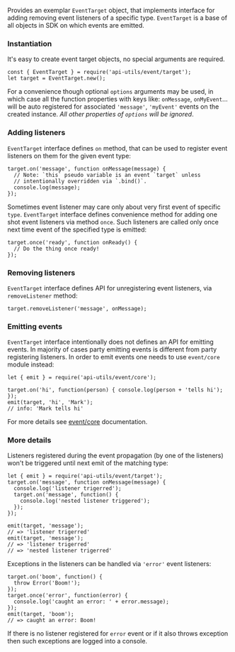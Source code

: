 Provides an exemplar `EventTarget` object, that implements interface for
adding removing event listeners of a specific type. `EventTarget` is a
base of all objects in SDK on which events are emitted.

### Instantiation ###

It's easy to create event target objects, no special arguments are required.

    const { EventTarget } = require('api-utils/event/target');
    let target = EventTarget.new();

For a convenience though optional `options` arguments may be used, in which
case all the function properties with keys like: `onMessage`, `onMyEvent`...
will be auto registered for associated `'message'`, `'myEvent'` events on
the created instance. _All other properties of `options` will be ignored_.

### Adding listeners ###

`EventTarget` interface defines `on` method, that can be used to register
event listeners on them for the given event type:

    target.on('message', function onMessage(message) {
      // Note: `this` pseudo variable is an event `target` unless
      // intentionally overridden via `.bind()`.
      console.log(message);
    });

Sometimes event listener may care only about very first event of specific
`type`. `EventTarget` interface defines convenience method for adding one
shot event listeners via method `once`. Such listeners are called only once
next time event of the specified type is emitted:

    target.once('ready', function onReady() {
      // Do the thing once ready!
    });

### Removing listeners ###

`EventTarget` interface defines API for unregistering event listeners, via
`removeListener` method:

    target.removeListener('message', onMessage);

### Emitting events

`EventTarget` interface intentionally does not defines an API for emitting
events. In majority of cases party emitting events is different from party
registering listeners. In order to emit events one needs to use `event/core`
module instead:

    let { emit } = require('api-utils/event/core');

    target.on('hi', function(person) { console.log(person + 'tells hi'); });
    emit(target, 'hi', 'Mark');
    // info: 'Mark tells hi'

For more details see [event/core](./core.html) documentation.

### More details

Listeners registered during the event propagation (by one of the listeners)
won't be triggered until next emit of the matching type:

    let { emit } = require('api-utils/event/target');
    target.on('message', function onMessage(message) {
      console.log('listener trigerred');
      target.on('message', function() {
        console.log('nested listener triggered');
      });
    });

    emit(target, 'message');
    // => 'listener trigerred'
    emit(target, 'message');
    // => 'listener trigerred'
    // => 'nested listener trigerred'

Exceptions in the listeners can be handled via `'error'` event listeners:

    target.on('boom', function() {
      throw Error('Boom!');
    });
    target.once('error', function(error) {
      console.log('caught an error: ' + error.message);
    });
    emit(target, 'boom');
    // => caught an error: Boom!

If there is no listener registered for `error` event or if it also throws
exception then such exceptions are logged into a console.
